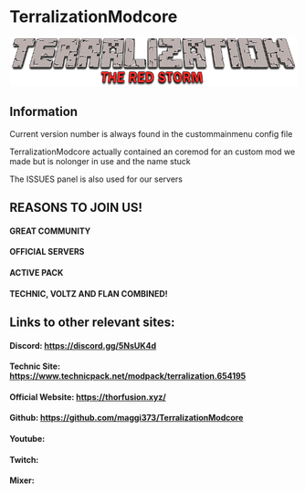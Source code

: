 # TerralizationModcore

![Alt text](https://raw.githubusercontent.com/maggi373/TerralizationModcore/master/resources/terralization/textures/gui/terralization.png)

## Information

Current version number is always found in the custommainmenu config file

TerralizationModcore actually contained an coremod for an custom mod we made but is nolonger in use and the name stuck

The ISSUES panel is also used for our servers

## REASONS TO JOIN US!


#### GREAT COMMUNITY

#### OFFICIAL SERVERS

#### ACTIVE PACK

#### TECHNIC, VOLTZ AND FLAN COMBINED!



## Links to other relevant sites:

#### Discord: https://discord.gg/5NsUK4d

#### Technic Site: https://www.technicpack.net/modpack/terralization.654195

#### Official Website: https://thorfusion.xyz/

#### Github: https://github.com/maggi373/TerralizationModcore

#### Youtube:

#### Twitch:

#### Mixer:
